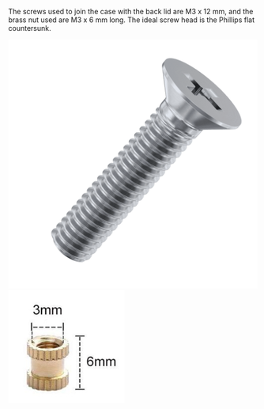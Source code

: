The screws used to join the case with the back lid are M3 x 12 mm, and the brass nut used are M3 x 6 mm long. The ideal screw head is the Phillips flat countersunk.

![M3 Phillips countersunk screw](../media/screw.png)
![M3 x 6 Thread Knurled Nuts Brass](../media/brass_nut.jpg)